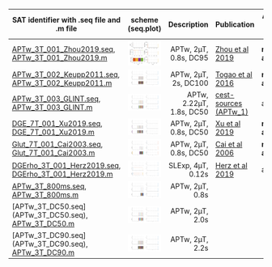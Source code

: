 | SAT identifier with .seq file   and .m file                                                                   |            scheme  (seq.plot)                         |  Description              |  Publication                                                                  | Approved by Authors|
|------------------                                                                                             |:-------------------:                                  |-------------:             |--------------                                                                 |--------------------|
| [APTw_3T_001_Zhou2019.seq](APTw_3T_001_Zhou2019.seq),<br>[APTw_3T_001_Zhou2019.m](APTw_3T_001_Zhou2019.m)     | <img src="APTw_3T_001_Zhou2019.png" width="300"/>     | APTw, 2µT, 0.8s, DC95     | [Zhou et al 2019](https://onlinelibrary.wiley.com/doi/full/10.1002/jmri.26645)| **not approved!**
| [APTw_3T_002_Keupp2011.seq](APTw_3T_002_Keupp2011.seq),<br>[APTw_3T_002_Keupp2011.m](APTw_3T_002_Keupp2011.m) | <img src="APTw_3T_002_Keupp2011.png" width="300"/>    | APTw, 2µT, 2s, DC100      | [Togao et al 2016](https://doi.org/10.1371/journal.pone.0155925) | **not approved!** |
| [APTw_3T_003_GLINT.seq](APTw_3T_003_GLINT.seq),<br>[APTw_3T_003_GLINT.m](APTw_3T_003_GLINT.m)                 | <img src="APTw_3T_003_GLINT.png" width="300"/>        | APTw, 2.22µT, 1.8s, DC50  | [cest-sources (APTw_1)](https://cest-sources.org/doku.php?id=standard_cest_protocols) | approved |
| [DGE_7T_001_Xu2019.seq](DGE_7T_001_Xu2019.seq),<br>[DGE_7T_001_Xu2019.m](DGE_7T_001_Xu2019.m)                 | <img src="DGE_7T_001_Xu2019.png" width="300"/>        | APTw, 2µT, 0.8s, DC50     | [Xu et al 2019](doi:...)| **not approved!** |
| [Glut_7T_001_Cai2003.seq](Glut_7T_001_Cai2003.seq),<br>[Glut_7T_001_Cai2003.m](Glut_7T_001_Cai2003.m)         | <img src="Glut_7T_001_Cai2003.png" width="300"/>      | APTw, 2µT, 0.8s, DC50     | [Cai et al 2006](doi:...)| **not approved!** |
| [DGErho_3T_001_Herz2019.seq](DGErho_3T_001_Herz2019.seq),<br>[DGErho_3T_001_Herz2019.m](DGErho_3T_001_Herz2019.m)         | <img src="DGErho_3T_001_Herz2019.png" width="300"/>      | SLExp, 4µT, 0.12s    | [Herz et al 2019](https://doi.org/10.1002/mrm.27857)| approved |
| [APTw_3T_800ms.seq](APTw_3T_800ms.seq), <br>[APTw_3T_800ms.m](APTw_3T_800ms.m)  | <img src="APTw_3T_800ms.png" width="300"/>  | APTw, 2µT, 0.8s    | | |
  [APTw_3T_DC50.seq] (APTw_3T_DC50.seq),  <br>[APTw_3T_DC50.m](APTw_3T_DC50.m)    | <img src="APTw_3T_DC50.png" width="300"/>   | APTw, 2µT, 2.0s    | | |
  [APTw_3T_DC90.seq] (APTw_3T_DC90.seq),  <br>[APTw_3T_DC90.m](APTw_3T_DC90.m)    | <img src="APTw_3T_DC90.png" width="300"/>   | APTw, 2µT, 2.2s    | | |

